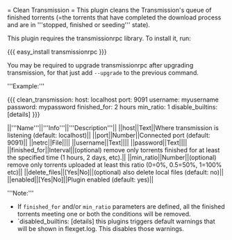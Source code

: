 = Clean Transmission =
This plugin cleans the Transmission's queue of finished torrents (=the torrents that have completed the download process and are in '''stopped, finished or seeding''' state).

This plugin requires the transmissionrpc library. To install it, run:

{{{
easy_install transmissionrpc
}}}

You may be required to upgrade transmissionrpc after upgrading transmission, for that just add `--upgrade` to the previous command.

'''Example:'''

{{{
clean_transmission:
  host: localhost
  port: 9091
  username: myusername
  password: mypassword
  finished_for: 2 hours
  min_ratio: 1
  disable_builtins: [details]
}}}

||'''Name'''||'''Info'''||'''Description'''||
||host||Text||Where transmission is listening (default: localhost)||
||port||Number||Connected port (default: 9091)||
||netrc||File||||
||username||Text||||
||password||Text||||
||finished_for||Interval||(optional) remove only torrents finished for at least the specified time (1 hours, 2 days, etc).||
||min_ratio||Number||(optional) remove only torrents uploaded at least this ratio (0=0%, 0.5=50%, 1=100% etc)||
||delete_files||[Yes|No]||(optional) also delete local files (default: no)||
||enabled||[Yes|No]||Plugin enabled (default: yes)||

'''Note:'''

- If `finished_for` and/or `min_ratio` parameters are defined, all the finished torrents meeting one or both the conditions will be removed.
- `disabled_builtins: [details] this plugins triggers default warnings that will be shown in flexget.log. This disables those warnings. 